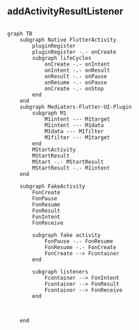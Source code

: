 ## addActivityResultListener

```java


```




```mermaid
graph TB
	subgraph Native FlutterActivity
		pluginRegister
		pluginRegister -.- onCreate
		subgraph lifeCycles
			onCreate -.- onIntent
			onIntent -.- onResult
			onResult -.- onPause
			onResume -.- onPause
			onCreate -.- onStop
		end
	end
	subgraph Mediators-Flutter-UI-Plugin
		subgraph M1
			M1intent --- M1target
			M1intent --- M1data
			M1data --- M1filter
			M1filter --- M1target
		end
		MStartActivity
		MStartResult
		MStart -.- MStartResult
		MStartResult -.- M1intent
	end
	
	subgraph FakeActivity
		FonCreate
		FonPause 
		FonResume 
		FonResult 
		FonIntent 
		FonReceive 
		
		subgraph fake activity
			FonPause -.- FonResume
			FonResume -.- FonCreate
			FonCreate --> Fcontainer
		end
		
		subgraph listeners
			Fcontainer --> FonIntent
			Fcontainer --> FonResult
			Fcontainer --> FonReceive
		end
		
		
		
	end


```
<!--stackedit_data:
eyJoaXN0b3J5IjpbNDk1MzY5NDExLC0yODQzODI5MTMsLTEwNT
g0ODY2NjMsLTQzNDkzMTcwOF19
-->